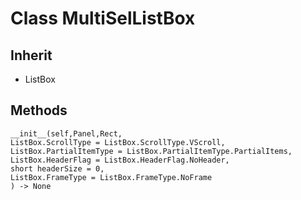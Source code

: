 # Class MultiSelListBox

## Inherit

* ListBox

## Methods
```
__init__(self,Panel,Rect,
ListBox.ScrollType = ListBox.ScrollType.VScroll, 
ListBox.PartialItemType = ListBox.PartialItemType.PartialItems, 
ListBox.HeaderFlag = ListBox.HeaderFlag.NoHeader,
short headerSize = 0, 
ListBox.FrameType = ListBox.FrameType.NoFrame
) -> None
```
